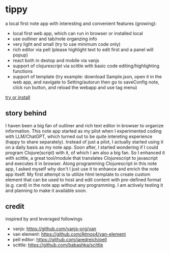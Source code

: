 # tippy
a local first note app with interesting and convenient features (growing):
- local first web app, which can run in browser or installed local
- use outliner and tab/note organzing info
- very light and small (try to use minimum code only)
- rich editor via pell (please highlight text to edit first and a panel will popup)
- react both in destop and mobile via vanjs
- support of clojurescript via scittle with basic code editing/highlighting functions
- support of template (try example: download Sample.json, open it in the web app, and navigate to Setting/autorun then go to saveConfig note, click run button, and reload the webapp and use tag menu)

[try or install](https://kangaroolab.github.io/tippy/)

## story behind
I haven been a big fan of outliner and rich text editor in browser to organize information. This note app started as my pilot when I experimented coding with LLM/ChatGPT, which turned out to be quite intereting experience (happy to share separately). Instead of just a pilot, I actually started using it on a daily basis as my note app. Soon after, I started wondering if I could program Clojure(script) with it, of which I am also a big fan. So I enhanced it with scittle, a great tool/module that translates Clojurescript to javascript and executes it in browser. Along programming Clojurescript in this note app, I asked myself why don't I just use it to enhance and enrich the note app itself. My first attempt is to utilize html template to create custom element that can be used to host and edit content with pre-defined format (e.g. card) in the note app without any programming. I am actively testing it and planning to make it available soon.

## credit
inspired by and leveraged followings
- vanjs: https://github.com/vanjs-org/van
- van element: https://github.com/Atmos4/van-element
- pell editor: https://github.com/jaredreich/pell
- scittle: https://github.com/babashka/scittle

